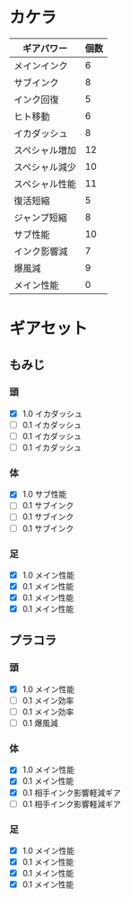 # カケラ
| ギアパワー | 個数 |
----|----
| メインインク | 6 | 
| サブインク| 8 |
| インク回復 | 5 |  
| ヒト移動 |  6 |
| イカダッシュ | 8 | 
| スペシャル増加 | 12 | 
| スペシャル減少 | 10 | 
| スペシャル性能 | 11 | 
| 復活短縮 | 5 | 
| ジャンプ短縮 | 8 | 
| サブ性能 | 10 | 
| インク影響減 | 7 | 
| 爆風減 | 9 | 
| メイン性能 | 0 | 

# ギアセット
## もみじ
### 頭
- [x] 1.0 イカダッシュ
- [ ] 0.1 イカダッシュ
- [ ] 0.1 イカダッシュ
- [ ] 0.1 イカダッシュ
### 体
- [x] 1.0 サブ性能
- [ ] 0.1 サブインク
- [ ] 0.1 サブインク
- [ ] 0.1 サブインク
### 足
- [x] 1.0 メイン性能
- [x] 0.1 メイン性能
- [x] 0.1 メイン性能
- [x] 0.1 メイン性能

## プラコラ
### 頭
- [x] 1.0 メイン性能
- [ ] 0.1 メイン効率
- [ ] 0.1 メイン効率
- [ ] 0.1 爆風減
### 体
- [x] 1.0 メイン性能
- [x] 0.1 メイン性能
- [x] 0.1 相手インク影響軽減ギア
- [ ] 0.1 相手インク影響軽減ギア
### 足
- [x] 1.0 メイン性能
- [x] 0.1 メイン性能
- [x] 0.1 メイン性能
- [x] 0.1 メイン性能
